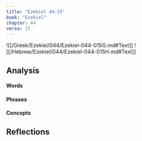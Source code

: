 ```yaml
---
title: "Ezekiel 44:15"
book: "Ezekiel"
chapter: 44
verse: 15
---
```

![[/Greek/Ezekiel/044/Ezekiel-044-015G.md#Text]]
![[/Hebrew/Ezekiel/044/Ezekiel-044-015H.md#Text]]

## Analysis

#### Words

#### Phrases

#### Concepts

## Reflections
